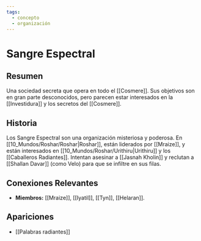 ```yaml
---
tags:
  - concepto
  - organización
---
```


# Sangre Espectral

## Resumen
Una sociedad secreta que opera en todo el [[Cosmere]]. Sus objetivos son en gran parte desconocidos, pero parecen estar interesados en la [[Investidura]] y los secretos del [[Cosmere]].

## Historia
Los Sangre Espectral son una organización misteriosa y poderosa. En [[10_Mundos/Roshar/Roshar|Roshar]], están liderados por [[Mraize]], y están interesados en [[10_Mundos/Roshar/Urithiru|Urithiru]] y los [[Caballeros Radiantes]]. Intentan asesinar a [[Jasnah Kholin]] y reclutan a [[Shallan Davar]] (como Velo) para que se infiltre en sus filas.

## Conexiones Relevantes
* **Miembros:** [[Mraize]], [[Iyatil]], [[Tyn]], [[Helaran]].

## Apariciones
* [[Palabras radiantes]]
